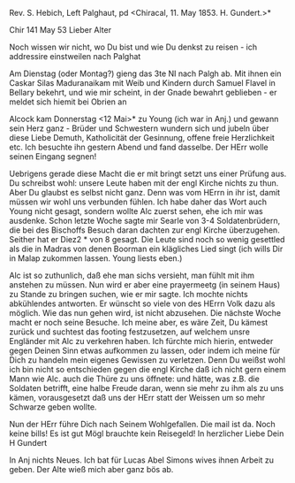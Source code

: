 Rev. S. Hebich, Left Palghaut, pd
<Chiracal, 11. May 1853. H. Gundert.>*

 Chir 141 May 53
Lieber Alter

Noch wissen wir nicht, wo Du bist und wie Du denkst zu reisen - ich addressire einstweilen nach Palghat

Am Dienstag (oder Montag?) gieng das 3te NI nach Palgh ab. Mit ihnen ein Caskar Silas Maduranaikam mit Weib und Kindern durch Samuel Flavel in Bellary bekehrt, und wie mir scheint, in der Gnade bewahrt geblieben - er meldet sich hiemit bei Obrien an

Alcock kam Donnerstag <12 Mai>* zu Young (ich war in Anj.) und gewann sein Herz ganz - Brüder und Schwestern wundern sich und jubeln über diese Liebe Demuth, Katholicität der Gesinnung, offene freie Herzlichkeit etc. Ich besuchte ihn gestern Abend und fand dasselbe. Der HErr wolle seinen Eingang segnen!

Uebrigens gerade diese Macht die er mit bringt setzt uns einer Prüfung aus. Du schreibst wohl: unsere Leute haben mit der engl Kirche nichts zu thun. Aber Du glaubst es selbst nicht ganz. Denn was vom HErrn in ihr ist, damit müssen wir wohl uns verbunden fühlen. Ich habe daher das Wort auch Young nicht gesagt, sondern wollte Alc zuerst sehen, ehe ich mir was ausdenke. 
Schon letzte Woche sagte mir Searle von 3-4 Soldatenbrüdern, die bei des Bischoffs Besuch daran dachten zur engl Kirche überzugehen. Seither hat er Diez2 <Jacob>* von 8 gesagt. Die Leute sind noch so wenig gesettled als die in Madras von denen Boorman ein klägliches Lied singt (ich wills Dir in Malap zukommen lassen. Young liests eben.)

Alc ist so zuthunlich, daß ehe man sichs versieht, man fühlt mit ihm anstehen zu müssen. Nun wird er aber eine prayermeetg (in seinem Haus) zu Stande zu bringen suchen, wie er mir sagte. Ich mochte nichts abkühlendes antworten. Er wünscht so viele von des HErrn Volk dazu als möglich. Wie das nun gehen wird, ist nicht abzusehen. Die nächste Woche macht er noch seine Besuche. Ich meine aber, es wäre Zeit, Du kämest zurück und suchtest das footing festzusetzen, auf welchem unsre Engländer mit Alc zu verkehren haben. Ich fürchte mich hierin, entweder gegen Deinen Sinn etwas aufkommen zu lassen, oder indem ich meine für Dich zu handeln mein eigenes Gewissen zu verletzen. Denn Du weißst wohl ich bin nicht so entschieden gegen die engl Kirche daß ich nicht gern einem Mann wie Alc. auch die Thüre zu uns öffnete: und hätte, was z.B. die Soldaten betrifft, eine halbe Freude daran, wenn sie mehr zu ihm als zu uns kämen, vorausgesetzt daß uns der HErr statt der Weissen um so mehr Schwarze geben wollte.

Nun der HErr führe Dich nach Seinem Wohlgefallen. Die mail ist da. Noch keine bills! Es ist gut Mögl brauchte kein Reisegeld!
In herzlicher Liebe
 Dein H Gundert

In Anj nichts Neues. Ich bat für Lucas Abel Simons wives ihnen Arbeit zu geben. Der Alte wieß mich aber ganz bös ab.

